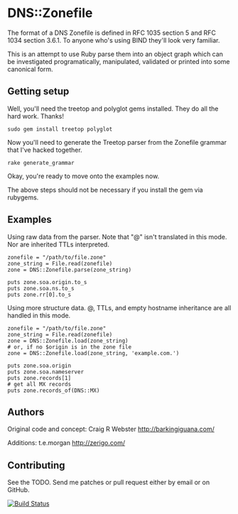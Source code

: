# DNS::Zonefile

The format of a DNS Zonefile is defined in RFC 1035 section 5 and RFC
1034 section 3.6.1. To anyone who's using BIND they'll look very
familiar.

This is an attempt to use Ruby parse them into an object graph which can
be investigated programatically, manipulated, validated or printed into
some canonical form.


## Getting setup

Well, you'll need the treetop and polyglot gems installed. They do all
the hard work. Thanks!

    sudo gem install treetop polyglot

Now you'll need to generate the Treetop parser from the Zonefile grammar
that I've hacked together.

    rake generate_grammar

Okay, you're ready to move onto the examples now.

The above steps should not be necessary if you install the gem via rubygems.


## Examples

Using raw data from the parser. Note that "@" isn't translated in this mode.
Nor are inherited TTLs interpreted.

    zonefile = "/path/to/file.zone"
    zone_string = File.read(zonefile)
    zone = DNS::Zonefile.parse(zone_string)

    puts zone.soa.origin.to_s
    puts zone.soa.ns.to_s
    puts zone.rr[0].to_s

Using more structure data. @, TTLs, and empty hostname inheritance are all
handled in this mode.

    zonefile = "/path/to/file.zone"
    zone_string = File.read(zonefile)
    zone = DNS::Zonefile.load(zone_string)
    # or, if no $origin is in the zone file
    zone = DNS::Zonefile.load(zone_string, 'example.com.')

    puts zone.soa.origin
    puts zone.soa.nameserver
    puts zone.records[1]
    # get all MX records
    puts zone.records_of(DNS::MX)


## Authors

Original code and concept:
Craig R Webster <http://barkingiguana.com/>

Additions:
t.e.morgan <http://zerigo.com/>


## Contributing

See the TODO. Send me patches or pull request either by email or on
GitHub.

[![Build Status](https://secure.travis-ci.org/craigw/dns-zonefile.png)](http://travis-ci.org/craigw/dns-zonefile)
